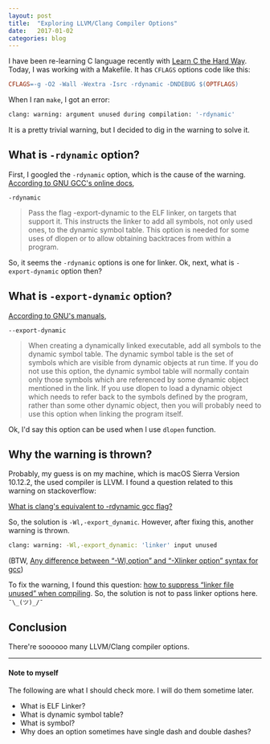 ```yaml
---
layout: post
title:  "Exploring LLVM/Clang Compiler Options"
date:   2017-01-02
categories: blog
---
```


I have been re-learning C language recently with [Learn C the Hard Way](https://learncodethehardway.org/c/).
Today, I was working with a Makefile. It has `CFLAGS` options code like this:

```Makefile
CFLAGS=-g -O2 -Wall -Wextra -Isrc -rdynamic -DNDEBUG $(OPTFLAGS)
```

When I ran `make`, I got an error:

```sh
clang: warning: argument unused during compilation: '-rdynamic'
```

It is a pretty trivial warning, but I decided to dig in the warning to solve it.

## What is `-rdynamic` option?

First, I googled the `-rdynamic` option, which is the cause of the warning.
[According to GNU GCC's online docs](https://gcc.gnu.org/onlinedocs/gcc/Link-Options.html),

`-rdynamic`

> Pass the flag -export-dynamic to the ELF linker, on targets that support it. This instructs the linker to add all symbols, not only used ones, to the dynamic symbol table. This option is needed for some uses of dlopen or to allow obtaining backtraces from within a program.

So, it seems the `-rdynamic` options is one for linker. Ok, next, what is `-export-dynamic` option then?

## What is `-export-dynamic` option?
[According to GNU's manuals](ftp://ftp.gnu.org/old-gnu/Manuals/ld-2.9.1/html_node/ld_3.html),

`--export-dynamic`

> When creating a dynamically linked executable, add all symbols to the dynamic symbol table. The dynamic symbol table is the set of symbols which are visible from dynamic objects at run time. If you do not use this option, the dynamic symbol table will normally contain only those symbols which are referenced by some dynamic object mentioned in the link. If you use dlopen to load a dynamic object which needs to refer back to the symbols defined by the program, rather than some other dynamic object, then you will probably need to use this option when linking the program itself.

Ok, I'd say this option can be used when I use `dlopen` function.

## Why the warning is thrown?

Probably, my guess is on my machine, which is macOS Sierra Version 10.12.2, the used compiler is LLVM. I found a question related to this warning on stackoverflow:

[What is clang's equivalent to -rdynamic gcc flag?](http://stackoverflow.com/questions/21279036/what-is-clangs-equivalent-to-rdynamic-gcc-flag)

So, the solution is `-Wl,-export_dynamic`. However, after fixing this, another warning is thrown.
```sh
clang: warning: -Wl,-export_dynamic: 'linker' input unused
```

(BTW, [Any difference between “-Wl,option” and “-Xlinker option” syntax for gcc](http://stackoverflow.com/questions/7221141/any-difference-between-wl-option-and-xlinker-option-syntax-for-gcc))

To fix the warning, I found this question: [how to suppress “linker file unused” when compiling](http://stackoverflow.com/questions/9728564/how-to-suppress-linker-file-unused-when-compiling). So, the solution is not to pass linker options here. `¯\_(ツ)_/¯`


## Conclusion

There're soooooo many LLVM/Clang compiler options.

---

#### Note to myself

The following are what I should check more. I will do them sometime later.

- What is ELF Linker?
- What is dynamic symbol table?
- What is symbol?
- Why does an option sometimes have single dash and double dashes?
